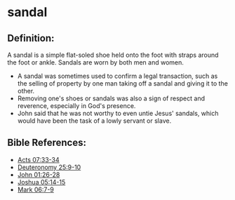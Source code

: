 # sandal #

## Definition: ##

A sandal is a simple flat-soled shoe held onto the foot with straps around the foot or ankle. Sandals are worn by both men and women.

* A sandal was sometimes used to confirm a legal transaction, such as the selling of property by one man taking off a sandal and giving it to the other.
* Removing one's shoes or sandals was also a sign of respect and reverence, especially in God's presence.
* John said that he was not worthy to even untie Jesus' sandals, which would have been the task of a lowly servant or slave.

## Bible References: ##

* [Acts 07:33-34](en/tn/act/help/07/33)
* [Deuteronomy 25:9-10](en/tn/deu/help/25/09)
* [John 01:26-28](en/tn/jhn/help/01/26)
* [Joshua 05:14-15](en/tn/jos/help/05/14)
* [Mark 06:7-9](en/tn/mrk/help/06/07)